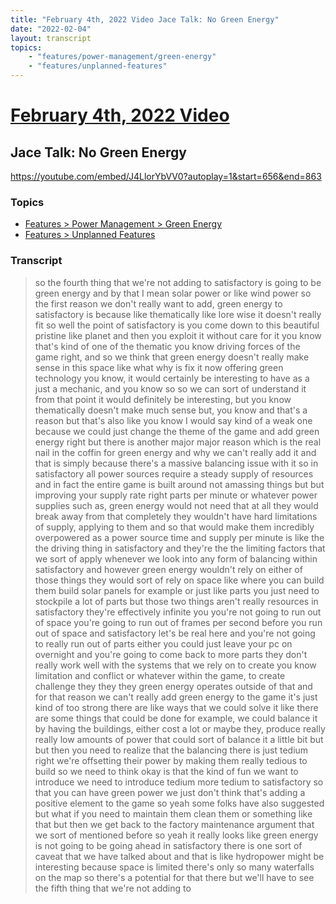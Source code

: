 ```yaml
---
title: "February 4th, 2022 Video Jace Talk: No Green Energy"
date: "2022-02-04"
layout: transcript
topics:
    - "features/power-management/green-energy"
    - "features/unplanned-features"
---
```

# [February 4th, 2022 Video](../2022-02-04.md)
## Jace Talk: No Green Energy
https://youtube.com/embed/J4LlorYbVV0?autoplay=1&start=656&end=863

### Topics
* [Features > Power Management > Green Energy](../topics/features/power-management/green-energy.md)
* [Features > Unplanned Features](../topics/features/unplanned-features.md)

### Transcript

> so the fourth thing that we're not adding to satisfactory is going to be green energy and by that I mean solar power or like wind power so the first reason we don't really want to add, green energy to satisfactory is because like thematically like lore wise it doesn't really fit so well the point of satisfactory is you come down to this beautiful pristine like planet and then you exploit it without care for it you know that's kind of one of the thematic you know driving forces of the game right, and so we think that green energy doesn't really make sense in this space like what why is fix it now offering green technology you know, it would certainly be interesting to have as a just a mechanic, and you know so so we can sort of understand it from that point it would definitely be interesting, but you know thematically doesn't make much sense but, you know and that's a reason but that's also like you know I would say kind of a weak one because we could just change the theme of the game and add green energy right but there is another major major reason which is the real nail in the coffin for green energy and why we can't really add it and that is simply because there's a massive balancing issue with it so in satisfactory all power sources require a steady supply of resources and in fact the entire game is built around not amassing things but but improving your supply rate right parts per minute or whatever power supplies such as, green energy would not need that at all they would break away from that completely they wouldn't have hard limitations of supply, applying to them and so that would make them incredibly overpowered as a power source time and supply per minute is like the the driving thing in satisfactory and they're the the limiting factors that we sort of apply whenever we look into any form of balancing within satisfactory and however green energy wouldn't rely on either of those things they would sort of rely on space like where you can build them build solar panels for example or just like parts you just need to stockpile a lot of parts but those two things aren't really resources in satisfactory they're effectively infinite you you're not going to run out of space you're going to run out of frames per second before you run out of space and satisfactory let's be real here and you're not going to really run out of parts either you could just leave your pc on overnight and you're going to come back to more parts they don't really work well with the systems that we rely on to create you know limitation and conflict or whatever within the game, to create challenge they they they green energy operates outside of that and for that reason we can't really add green energy to the game it's just kind of too strong there are like ways that we could solve it like there are some things that could be done for example, we could balance it by having the buildings, either cost a lot or maybe they, produce really really low amounts of power that could sort of balance it a little bit but but then you need to realize that the balancing there is just tedium right we're offsetting their power by making them really tedious to build so we need to think okay is that the kind of fun we want to introduce we need to introduce tedium more tedium to satisfactory so that you can have green power we just don't think that's adding a positive element to the game so yeah some folks have also suggested but what if you need to maintain them clean them or something like that but then we get back to the factory maintenance argument that we sort of mentioned before so yeah it really looks like green energy is not going to be going ahead in satisfactory there is one sort of caveat that we have talked about and that is like hydropower might be interesting because space is limited there's only so many waterfalls on the map so there's a potential for that there but we'll have to see the fifth thing that we're not adding to
